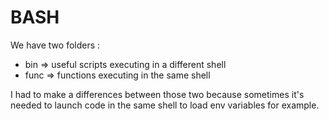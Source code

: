 # BASH

We have two folders : 
- bin => useful scripts executing in a different shell
- func => functions executing in the same shell

I had to make a differences between those two because sometimes it's needed to launch code in the same shell to load env variables for example.





